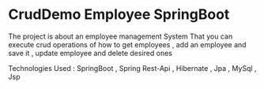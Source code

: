 # CrudDemo Employee SpringBoot

The project is about an employee management System That you can execute crud operations of how to get employees , add an employee and save it , update employee
and delete desired ones

Technologies Used : SpringBoot , Spring Rest-Api , Hibernate , Jpa , MySql , Jsp
